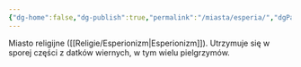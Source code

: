 ```yaml
---
{"dg-home":false,"dg-publish":true,"permalink":"/miasta/esperia/","dgPassFrontmatter":true}
---
```


Miasto religijne ([[Religie/Esperionizm\|Esperionizm]]). Utrzymuje się w sporej części z datków wiernych, w tym wielu pielgrzymów.

<!--
teokratyczne miasto, które utrzymuje się w dużym stopniu z datków pielgrzymów z całej wyspy. mieszkańcy muszą przestrzegać surowego ascetycznego kodeksu. Przebywa tu główny hierarcha esperionizmu

konwencja elficka
-->